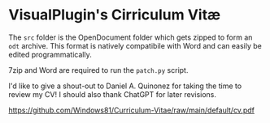 # VisualPlugin's Cirriculum Vitæ

The `src` folder is the OpenDocument folder which gets zipped to form an `odt` archive. This format is natively compatibile with Word and can easily be edited programmatically.

7zip and Word are required to run the `patch.py` script.

I'd like to give a shout-out to Daniel A. Quinonez for taking the time to review my CV! I should also thank ChatGPT for later revisions.

https://github.com/Windows81/Curriculum-Vitae/raw/main/default/cv.pdf
